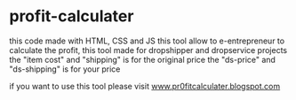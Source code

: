 # profit-calculater
this code made with HTML, CSS and JS this tool allow to e-entrepreneur to calculate the profit, this tool made for dropshipper and dropservice projects
the "item cost" and "shipping" is for the original price 
the "ds-price" and "ds-shipping" is for your price

if you want to use this tool please visit www.pr0fitcalculater.blogspot.com
